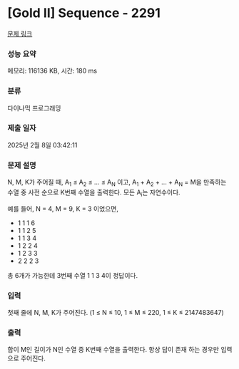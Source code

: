 # [Gold II] Sequence - 2291 

[문제 링크](https://www.acmicpc.net/problem/2291) 

### 성능 요약

메모리: 116136 KB, 시간: 180 ms

### 분류

다이나믹 프로그래밍

### 제출 일자

2025년 2월 8일 03:42:11

### 문제 설명

<p>N, M, K가 주어질 때, A<sub>1</sub> ≤ A<sub>2</sub> ≤ ... ≤ A<sub>N</sub> 이고, A<sub>1</sub> + A<sub>2</sub> + ... + A<sub>N</sub> = M을 만족하는 수열 중 사전 순으로 K번째 수열을 출력한다. 모든 A<sub>i</sub>는 자연수이다.</p>

<p>예를 들어, N = 4, M = 9, K = 3 이었으면,</p>

<ul>
	<li>1 1 1 6</li>
	<li>1 1 2 5</li>
	<li>1 1 3 4</li>
	<li>1 2 2 4</li>
	<li>1 2 3 3</li>
	<li>2 2 2 3</li>
</ul>

<p>총 6개가 가능한데 3번째 수열 1 1 3 4이 정답이다.</p>

### 입력 

 <p>첫째 줄에 N, M, K가 주어진다. (1 ≤ N ≤ 10, 1 ≤ M ≤ 220, 1 ≤ K ≤ 2147483647)</p>

### 출력 

 <p>합이 M인 길이가 N인 수열 중 K번째 수열을 출력한다. 항상 답이 존재 하는 경우만 입력으로 주어진다.</p>

